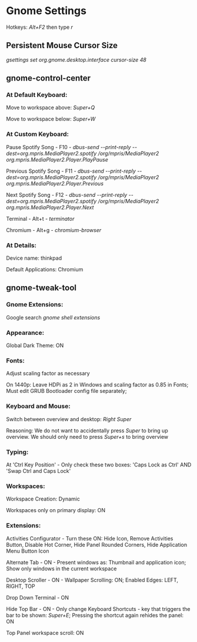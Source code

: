 # Gnome Settings
Hotkeys: _Alt+F2_ then type _r_

## Persistent Mouse Cursor Size
_gsettings set org.gnome.desktop.interface cursor-size 48_

## gnome-control-center
### At Default Keyboard:
Move to workspace above: _Super+Q_

Move to workspace below: _Super+W_

### At Custom Keyboard:
Pause Spotify Song - F10 - _dbus-send --print-reply --dest=org.mpris.MediaPlayer2.spotify /org/mpris/MediaPlayer2 org.mpris.MediaPlayer2.Player.PlayPause_

Previous Spotify Song - F11 - _dbus-send --print-reply --dest=org.mpris.MediaPlayer2.spotify /org/mpris/MediaPlayer2 org.mpris.MediaPlayer2.Player.Previous_

Next Spotify Song - F12 - _dbus-send --print-reply --dest=org.mpris.MediaPlayer2.spotify /org/mpris/MediaPlayer2 org.mpris.MediaPlayer2.Player.Next_

Terminal - Alt+t - _terminator_

Chromium - Alt+g - _chromium-browser_

### At Details:
Device name: thinkpad

Default Applications: Chromium

## gnome-tweak-tool
### Gnome Extensions:
Google search _gnome shell extensions_

### Appearance:
Global Dark Theme: ON

### Fonts:
Adjust scaling factor as necessary

On 1440p: Leave HDPi as 2 in Windows and scaling factor as 0.85 in Fonts; Must edit GRUB Bootloader config file separately;

### Keyboard and Mouse:
Switch between overview and desktop: _Right Super_

Reasoning: We do not want to accidentally press _Super_ to bring up overview. We should only need to press _Super+s_ to bring overview

### Typing:
At 'Ctrl Key Position' - Only check these two boxes: 'Caps Lock as Ctrl' AND 'Swap Ctrl and Caps Lock'

### Workspaces:
Workspace Creation: Dynamic

Workspaces only on primary display: ON

### Extensions:
Activities Configurator - Turn these ON: Hide Icon, Remove Activities Button, Disable Hot Corner, Hide Panel Rounded Corners, Hide Application Menu Button Icon

Alternate Tab - ON - Present windows as: Thumbnail and application icon; Show only windows in the current workspace

Desktop Scroller - ON - Wallpaper Scrolling: ON; Enabled Edges: LEFT, RIGHT, TOP

Drop Down Terminal - ON

Hide Top Bar - ON - Only change Keyboard Shortcuts - key that triggers the bar to be shown: _Super+E_; Pressing the shortcut again rehides the panel: ON

Top Panel workspace scroll: ON
